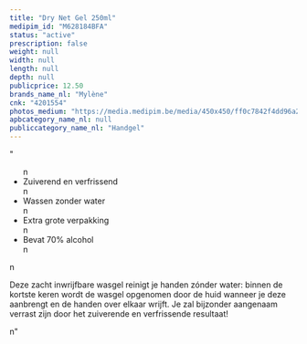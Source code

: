 ```yaml
---
title: "Dry Net Gel 250ml"
medipim_id: "M628184BFA"
status: "active"
prescription: false
weight: null
width: null
length: null
depth: null
publicprice: 12.50
brands_name_nl: "Mylène"
cnk: "4201554"
photos_medium: "https://media.medipim.be/media/450x450/ff0c7842f4dd96a2d4cc02434b7f1372.jpg"
apbcategory_name_nl: null
publiccategory_name_nl: "Handgel"
---
```

"<ul>n<li><span>Zuiverend en verfrissend</span></li>n<li><span>Wassen zonder water</span></li>n<li><span>Extra grote verpakking</span></li>n<li><span>Bevat 70% alcohol</span></li>n</ul>n<p>Deze zacht inwrijfbare wasgel reinigt je handen zónder water: binnen de kortste keren wordt de wasgel opgenomen door de huid wanneer je deze aanbrengt en de handen over elkaar wrijft. Je zal bijzonder aangenaam verrast zijn door het zuiverende en verfrissende resultaat!</p>n"
